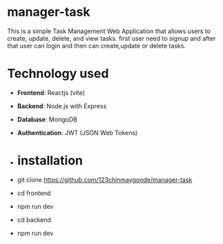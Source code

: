 # manager-task

This is a simple Task Management Web Application that allows users to create, update, delete, and view tasks. 
first user need to signup and after that user can login and then can create,update or delete tasks.

# Technology used
- **Frontend**: Reactjs (vite)
- **Backend**: Node.js with Express
- **Database**: MongoDB 
- **Authentication**: JWT (JSON Web Tokens)

- # installation
- git clone https://github.com/123chinmaygonde/manager-task
- cd frontend
- npm run dev
- cd backend
- npm run dev
